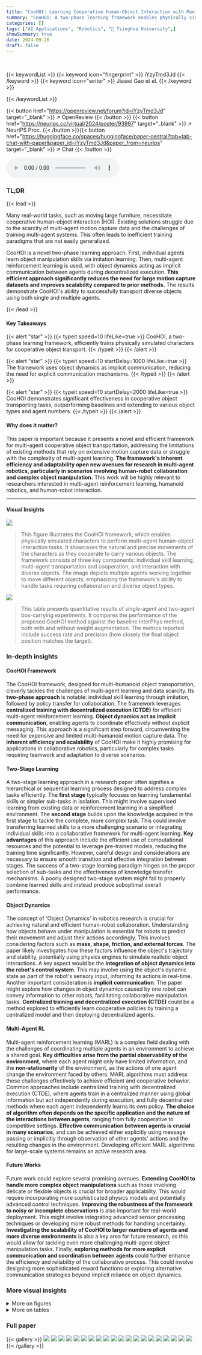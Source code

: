 ```yaml
---
title: "CooHOI: Learning Cooperative Human-Object Interaction with Manipulated Object Dynamics"
summary: "CooHOI: A two-phase learning framework enables physically simulated characters to perform cooperative object transportation tasks naturally and efficiently, overcoming the limitations of existing meth..."
categories: []
tags: ["AI Applications", "Robotics", "🏢 Tsinghua University",]
showSummary: true
date: 2024-09-26
draft: false
---
```


<br>

{{< keywordList >}}
{{< keyword icon="fingerprint" >}} iYzyTmd3Jd {{< /keyword >}}
{{< keyword icon="writer" >}} Jiawei Gao et el. {{< /keyword >}}
 
{{< /keywordList >}}

{{< button href="https://openreview.net/forum?id=iYzyTmd3Jd" target="_blank" >}}
↗ OpenReview
{{< /button >}}
{{< button href="https://neurips.cc/virtual/2024/poster/93997" target="_blank" >}}
↗ NeurIPS Proc.
{{< /button >}}{{< button href="https://huggingface.co/spaces/huggingface/paper-central?tab=tab-chat-with-paper&paper_id=iYzyTmd3Jd&paper_from=neurips" target="_blank" >}}
↗ Chat
{{< /button >}}



<audio controls>
    <source src="https://ai-paper-reviewer.com/iYzyTmd3Jd/podcast.wav" type="audio/wav">
    Your browser does not support the audio element.
</audio>


### TL;DR


{{< lead >}}

Many real-world tasks, such as moving large furniture, necessitate cooperative human-object interaction (HOI).  Existing solutions struggle due to the scarcity of multi-agent motion capture data and the challenges of training multi-agent systems.  This often leads to inefficient training paradigms that are not easily generalized.

CooHOI is a novel two-phase learning approach. First, individual agents learn object manipulation skills via imitation learning.  Then, multi-agent reinforcement learning is used, with object dynamics acting as implicit communication between agents during decentralized execution. **This efficient approach significantly reduces the need for large motion capture datasets and improves scalability compared to prior methods.**  The results demonstrate CooHOI's ability to successfully transport diverse objects using both single and multiple agents.

{{< /lead >}}


#### Key Takeaways

{{< alert "star" >}}
{{< typeit speed=10 lifeLike=true >}} CooHOI, a two-phase learning framework, efficiently trains physically simulated characters for cooperative object transport. {{< /typeit >}}
{{< /alert >}}

{{< alert "star" >}}
{{< typeit speed=10 startDelay=1000 lifeLike=true >}} The framework uses object dynamics as implicit communication, reducing the need for explicit communication mechanisms. {{< /typeit >}}
{{< /alert >}}

{{< alert "star" >}}
{{< typeit speed=10 startDelay=2000 lifeLike=true >}} CooHOI demonstrates significant effectiveness in cooperative object transporting tasks, outperforming baselines and extending to various object types and agent numbers. {{< /typeit >}}
{{< /alert >}}

#### Why does it matter?
This paper is important because it presents a novel and efficient framework for multi-agent cooperative object transportation, addressing the limitations of existing methods that rely on extensive motion capture data or struggle with the complexity of multi-agent learning.  **The framework's inherent efficiency and adaptability open new avenues for research in multi-agent robotics, particularly in scenarios involving human-robot collaboration and complex object manipulation.** This work will be highly relevant to researchers interested in multi-agent reinforcement learning, humanoid robotics, and human-robot interaction.

------
#### Visual Insights



![](https://ai-paper-reviewer.com/iYzyTmd3Jd/figures_1_1.jpg)

> This figure illustrates the CooHOI framework, which enables physically simulated characters to perform multi-agent human-object interaction tasks.  It showcases the natural and precise movements of the characters as they cooperate to carry various objects. The framework consists of three key components: individual skill learning, multi-agent transportation and cooperation, and interaction with diverse objects. The image depicts multiple agents working together to move different objects, emphasizing the framework's ability to handle tasks requiring collaboration and diverse object types.





![](https://ai-paper-reviewer.com/iYzyTmd3Jd/tables_5_1.jpg)

> This table presents quantitative results of single-agent and two-agent box-carrying experiments.  It compares the performance of the proposed CooHOI method against the baseline InterPhys method, both with and without weight augmentation.  The metrics reported include success rate and precision (how closely the final object position matches the target).





### In-depth insights


#### CooHOI Framework
The CooHOI framework, designed for multi-humanoid object transportation, cleverly tackles the challenges of multi-agent learning and data scarcity. Its **two-phase approach** is notable: individual skill learning through imitation, followed by policy transfer for collaboration.  The framework leverages **centralized training with decentralized execution (CTDE)** for efficient multi-agent reinforcement learning.  **Object dynamics act as implicit communication**, enabling agents to coordinate effectively without explicit messaging. This approach is a significant step forward, circumventing the need for expensive and limited multi-humanoid motion capture data.  The **inherent efficiency and scalability** of CooHOI make it highly promising for applications in collaborative robotics, particularly for complex tasks requiring teamwork and adaptation to diverse scenarios.

#### Two-Stage Learning
A two-stage learning approach in a research paper often signifies a hierarchical or sequential learning process designed to address complex tasks efficiently.  The **first stage** typically focuses on learning fundamental skills or simpler sub-tasks in isolation. This might involve supervised learning from existing data or reinforcement learning in a simplified environment.  The **second stage** builds upon the knowledge acquired in the first stage to tackle the complete, more complex task. This could involve transferring learned skills to a more challenging scenario or integrating individual skills into a collaborative framework for multi-agent learning. **Key advantages** of this approach include the efficient use of computational resources and the potential to leverage pre-trained models, reducing the training time significantly.  However, careful design and considerations are necessary to ensure smooth transition and effective integration between stages. The success of a two-stage learning paradigm hinges on the proper selection of sub-tasks and the effectiveness of knowledge transfer mechanisms. A poorly designed two-stage system might fail to properly combine learned skills and instead produce suboptimal overall performance.

#### Object Dynamics
The concept of 'Object Dynamics' in robotics research is crucial for achieving natural and efficient human-robot collaboration.  Understanding how objects behave under manipulation is essential for robots to predict their movement and adjust their actions accordingly. This involves considering factors such as **mass, shape, friction, and external forces**. The paper likely investigates how these factors influence the object's trajectory and stability, potentially using physics engines to simulate realistic object interactions.  A key aspect would be the **integration of object dynamics into the robot's control system**.  This may involve using the object's dynamic state as part of the robot's sensory input, informing its actions in real-time.  Another important consideration is **implicit communication**.  The paper might explore how changes in object dynamics caused by one robot can convey information to other robots, facilitating collaborative manipulation tasks.  **Centralized training and decentralized execution (CTDE)** could be a method explored to efficiently learn cooperative policies by training a centralized model and then deploying decentralized agents.

#### Multi-Agent RL
Multi-agent reinforcement learning (MARL) is a complex field dealing with the challenges of coordinating multiple agents in an environment to achieve a shared goal.  **Key difficulties arise from the partial observability of the environment**, where each agent might only have limited information, and the **non-stationarity** of the environment, as the actions of one agent change the environment faced by others.  MARL algorithms must address these challenges effectively to achieve efficient and cooperative behavior.  Common approaches include centralized training with decentralized execution (CTDE), where agents train in a centralized manner using global information but act independently during execution, and fully decentralized methods where each agent independently learns its own policy.  **The choice of algorithm often depends on the specific application and the nature of the interactions between agents**, ranging from fully cooperative to competitive settings.  **Effective communication between agents is crucial in many scenarios**, and can be achieved either explicitly using message passing or implicitly through observation of other agents' actions and the resulting changes in the environment.  Developing efficient MARL algorithms for large-scale systems remains an active research area.

#### Future Works
Future work could explore several promising avenues. **Extending CooHOI to handle more complex object manipulations** such as those involving delicate or flexible objects is crucial for broader applicability.  This would require incorporating more sophisticated physics models and potentially advanced control techniques.  **Improving the robustness of the framework to noisy or incomplete observations** is also important for real-world deployment. This might involve integrating advanced sensor processing techniques or developing more robust methods for handling uncertainty.  **Investigating the scalability of CooHOI to larger numbers of agents and more diverse environments** is also a key area for future research, as this would allow for tackling even more challenging multi-agent object manipulation tasks. Finally, **exploring methods for more explicit communication and coordination between agents** could further enhance the efficiency and reliability of the collaborative process. This could involve designing more sophisticated reward functions or exploring alternative communication strategies beyond implicit reliance on object dynamics.


### More visual insights

<details>
<summary>More on figures
</summary>


![](https://ai-paper-reviewer.com/iYzyTmd3Jd/figures_2_1.jpg)

> This figure illustrates the CooHOI framework's two-phase learning process.  The first phase focuses on single-agent skill learning using imitation learning from human motion data. This phase trains a policy for a single agent to carry objects naturally, incorporating object dynamics into the observation to understand how their actions affect the object's movement. The second phase shifts to multi-agent cooperation learning. It shows how the learned single-agent skills are transferred to a collaborative context. The key here is the use of object dynamics as implicit communication, allowing agents to coordinate their actions by observing changes in the object's motion caused by their teammate's actions.


![](https://ai-paper-reviewer.com/iYzyTmd3Jd/figures_5_1.jpg)

> This figure visualizes the steps involved in a cooperative object carrying task using multiple agents.  It shows the process from approaching the object, lifting it collaboratively, carrying it to the destination, and finally setting it down. The images highlight the coordination and cooperation between the agents to successfully transport a relatively large object.


![](https://ai-paper-reviewer.com/iYzyTmd3Jd/figures_6_1.jpg)

> This figure shows a visualization of the cooperative object carrying task performed by multiple agents in two different scenarios: carrying a sofa and carrying a box.  The images depict the stages involved in the task, starting from the agents approaching the object, to lifting and carrying it collaboratively to the destination. The visualization clearly shows the coordination between agents involved in the task.


![](https://ai-paper-reviewer.com/iYzyTmd3Jd/figures_7_1.jpg)

> This figure presents ablation study results for single-agent and two-agent box-carrying tasks.  Three graphs show the impact of object weight, shape scale, and agent walking distance on both success rate and the average number of steps to complete the task. The results highlight the trade-offs in performance related to the varied factors. The second graph also shows the impact of scaling the object's width, showcasing the effectiveness of the proposed approach when maintaining aspect ratio.


![](https://ai-paper-reviewer.com/iYzyTmd3Jd/figures_12_1.jpg)

> This figure shows different views of four object categories used in the experiments: Armchair, High Stool, Table, and Sofa. Each object category has three different instances, giving a total of twelve different object visualizations.


![](https://ai-paper-reviewer.com/iYzyTmd3Jd/figures_15_1.jpg)

> This figure shows three failure cases of the two-agent cooperative object transport task. The leftmost image shows the failure case when the stand point is not provided, where the agent goes to the wrong side of the box and fails to carry it. The middle image shows the failure case when the dynamics information is not used for observation, in which the agent cannot move. The rightmost image shows the failure case when the backward motion is not learned by the single agent, where the two agents cannot carry the object together.


![](https://ai-paper-reviewer.com/iYzyTmd3Jd/figures_16_1.jpg)

> This figure shows the training curves for both 'carry reward' and 'held reward' during the two-agent training phase of the CooHOI framework.  It compares the performance of the complete CooHOI model to several ablation studies where key components (dynamic observation, stand point, initialization method, and reverse walk) are removed. The results demonstrate the impact of these components on the learning process and the overall success of cooperative object carrying.


</details>




<details>
<summary>More on tables
</summary>


![](https://ai-paper-reviewer.com/iYzyTmd3Jd/tables_6_1.jpg)
> This table presents the success rate and precision of the trained policy model on different object categories (Table, Armchair, HighStool, and Sofa) for both single-agent and two-agent carrying tasks.  The distance to the destination is also specified for each scenario. The results demonstrate the generalizability of the model across various object types and agent numbers.

![](https://ai-paper-reviewer.com/iYzyTmd3Jd/tables_15_1.jpg)
> This table compares the performance of different methods for single-agent and two-agent object carrying tasks.  The methods include InterPhys [7], CooHOI with and without weight augmentation, and a baseline model trained from scratch. Results are evaluated using weight of objects, distance to destination, success rate, and precision. The table demonstrates that the CooHOI framework achieves high success rates and precision, especially when weight augmentation is used, outperforming the baseline and demonstrating adaptability to multi-agent scenarios.

![](https://ai-paper-reviewer.com/iYzyTmd3Jd/tables_16_1.jpg)
> This table presents the quantitative results of single-agent and two-agent box-carrying experiments.  It compares the performance of the proposed CooHOI method against the baseline InterPhys method, showing success rates and precision (distance error) under varying conditions (weight and distance to target). The table also includes results using a modified CooHOI method with weight augmentation.

</details>




### Full paper

{{< gallery >}}
<img src="https://ai-paper-reviewer.com/iYzyTmd3Jd/1.png" class="grid-w50 md:grid-w33 xl:grid-w25" />
<img src="https://ai-paper-reviewer.com/iYzyTmd3Jd/2.png" class="grid-w50 md:grid-w33 xl:grid-w25" />
<img src="https://ai-paper-reviewer.com/iYzyTmd3Jd/3.png" class="grid-w50 md:grid-w33 xl:grid-w25" />
<img src="https://ai-paper-reviewer.com/iYzyTmd3Jd/4.png" class="grid-w50 md:grid-w33 xl:grid-w25" />
<img src="https://ai-paper-reviewer.com/iYzyTmd3Jd/5.png" class="grid-w50 md:grid-w33 xl:grid-w25" />
<img src="https://ai-paper-reviewer.com/iYzyTmd3Jd/6.png" class="grid-w50 md:grid-w33 xl:grid-w25" />
<img src="https://ai-paper-reviewer.com/iYzyTmd3Jd/7.png" class="grid-w50 md:grid-w33 xl:grid-w25" />
<img src="https://ai-paper-reviewer.com/iYzyTmd3Jd/8.png" class="grid-w50 md:grid-w33 xl:grid-w25" />
<img src="https://ai-paper-reviewer.com/iYzyTmd3Jd/9.png" class="grid-w50 md:grid-w33 xl:grid-w25" />
<img src="https://ai-paper-reviewer.com/iYzyTmd3Jd/10.png" class="grid-w50 md:grid-w33 xl:grid-w25" />
<img src="https://ai-paper-reviewer.com/iYzyTmd3Jd/11.png" class="grid-w50 md:grid-w33 xl:grid-w25" />
<img src="https://ai-paper-reviewer.com/iYzyTmd3Jd/12.png" class="grid-w50 md:grid-w33 xl:grid-w25" />
<img src="https://ai-paper-reviewer.com/iYzyTmd3Jd/13.png" class="grid-w50 md:grid-w33 xl:grid-w25" />
<img src="https://ai-paper-reviewer.com/iYzyTmd3Jd/14.png" class="grid-w50 md:grid-w33 xl:grid-w25" />
<img src="https://ai-paper-reviewer.com/iYzyTmd3Jd/15.png" class="grid-w50 md:grid-w33 xl:grid-w25" />
<img src="https://ai-paper-reviewer.com/iYzyTmd3Jd/16.png" class="grid-w50 md:grid-w33 xl:grid-w25" />
<img src="https://ai-paper-reviewer.com/iYzyTmd3Jd/17.png" class="grid-w50 md:grid-w33 xl:grid-w25" />
<img src="https://ai-paper-reviewer.com/iYzyTmd3Jd/18.png" class="grid-w50 md:grid-w33 xl:grid-w25" />
<img src="https://ai-paper-reviewer.com/iYzyTmd3Jd/19.png" class="grid-w50 md:grid-w33 xl:grid-w25" />
<img src="https://ai-paper-reviewer.com/iYzyTmd3Jd/20.png" class="grid-w50 md:grid-w33 xl:grid-w25" />
{{< /gallery >}}